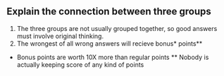 ## Explain the connection between three groups

1) The three groups are not usually grouped together, so good answers must involve original thinking.
2) The wrongest of all wrong answers will recieve bonus* points**

* Bonus points are worth 10X more than regular points
** Nobody is actually keeping score of any kind of points
